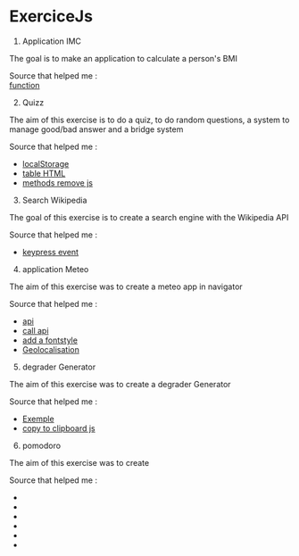 # ExerciceJs

1. Application IMC
<p>The goal is to make an application to calculate a person's BMI</p>
Source that helped me : <br> 
<a href="https://developer.mozilla.org/fr/docs/Web/JavaScript/Guide/Functions"> function</a>

2. Quizz
<p>The aim of this exercise is to do a quiz, to do random questions, a system to manage good/bad answer and a bridge system</p>

Source that helped me : 
<ul>
    <li><a href="https://www.youtube.com/watch?v=vKrdqbBK_tE">localStorage</a></li>
    <li><a href="https://developer.mozilla.org/fr/docs/Web/HTML/Element/table">table HTML</a></li>
    <li><a href="https://developer.mozilla.org/fr/docs/Web/API/Element/remove">methods remove js</a></li>
</ul> 

3. Search Wikipedia
<p>The goal of this exercise is to create a search engine with the Wikipedia API</p>

Source that helped me :

<ul>
    <li><a href="https://www.youtube.com/watch?v=vKrdqbBK_tE">keypress event</a></li>
</ul> 


4. application Meteo

<p>The aim of this exercise was to create a meteo app in navigator </p>

Source that helped me :

<ul>
    <li><a href="https://openweathermap.org/api/one-call-3">api</a></li>
    <li><a href="https://openweathermap.org/current#data">call api</a></li>
    <li><a href="https://openweathermap.org/current#data"> add a fontstyle</a></li>
    <li><a href="https://developer.mozilla.org/fr/docs/Web/API/Geolocation"> Geolocalisation</a></li>
</ul> 

5. degrader Generator 

<p>The aim of this exercise was to create a degrader Generator</p>

Source that helped me :

<ul>
    <li><a href="https://cssgradient.io/color-shades/"> Exemple </a></li>
    <li><a href="https://www.freecodecamp.org/news/copy-text-to-clipboard-javascript/"> copy to clipboard js</a></li>
</ul> 

6. pomodoro

<p>The aim of this exercise was to create </p>

Source that helped me :

<ul>
    <li><a href=""></a></li>
    <li><a href=""></a></li>
    <li><a href=""></a></li>
    <li><a href=""></a></li>
    <li><a href=""></a></li>
    <li><a href=""></a></li>
</ul> 


